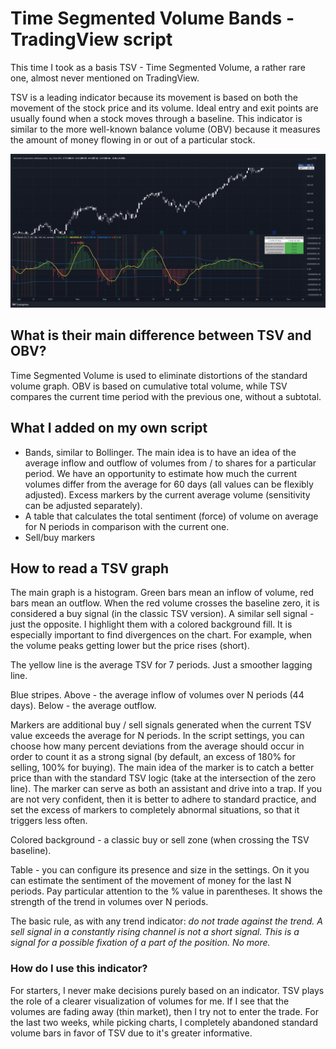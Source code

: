 # Time Segmented Volume Bands - TradingView script

This time I took as a basis TSV - Time Segmented Volume, a rather rare one, almost never mentioned on TradingView.

TSV is a leading indicator because its movement is based on both the movement of the stock price and its volume. Ideal entry and exit points are usually found when a stock moves through a baseline. This indicator is similar to the more well-known balance volume (OBV) because it measures the amount of money flowing in or out of a particular stock.

![Time Segmented Volume indicator](img/01.png)

## What is their main difference between TSV and OBV?

Time Segmented Volume is used to eliminate distortions of the standard volume graph. OBV is based on cumulative total volume, while TSV compares the current time period with the previous one, without a subtotal.

## What I added on my own script

* Bands, similar to Bollinger. The main idea is to have an idea of ​​the average inflow and outflow of volumes from / to shares for a particular period. We have an opportunity to estimate how much the current volumes differ from the average for 60 days (all values ​​can be flexibly adjusted).
Excess markers by the current average volume (sensitivity can be adjusted separately).
* A table that calculates the total sentiment (force) of volume on average for N periods in comparison with the current one.
* Sell/buy markers

## How to read a TSV graph

The main graph is a histogram. Green bars mean an inflow of volume, red bars mean an outflow. When the red volume crosses the baseline zero, it is considered a buy signal (in the classic TSV version). A similar sell signal - just the  opposite. I highlight them with a colored background fill.
It is especially important to find divergences on the chart. For example, when the volume peaks getting lower but the price rises (short).

The yellow line is the average TSV for 7 periods. Just a smoother lagging line.

Blue stripes. Above - the average inflow of volumes over N periods (44 days). Below - the average outflow.

Markers are additional buy / sell signals generated when the current TSV value exceeds the average for N periods. In the script settings, you can choose how many percent deviations from the average should occur in order to count it as a strong signal (by default, an excess of 180% for selling, 100% for buying). The main idea of ​​the marker is to catch a better price than with the standard TSV logic (take at the intersection of the zero line). The marker can serve as both an assistant and drive into a trap. If you are not very confident, then it is better to adhere to standard practice, and set the excess of markers to completely abnormal situations, so that it triggers less often.

Colored background - a classic buy or sell zone (when crossing the TSV baseline).

Table - you can configure its presence and size in the settings. On it you can estimate the sentiment of the movement of money for the last N periods. Pay particular attention to the % value in parentheses. It shows the strength of the trend in volumes over N periods.

The basic rule, as with any trend indicator: *do not trade against the trend. A sell signal in a constantly rising channel is not a short signal. This is a signal for a possible fixation of a part of the position. No more.*

### How do I use this indicator?

For starters, I never make decisions purely based on an indicator. TSV plays the role of a clearer visualization of volumes for me. If I see that the volumes are fading away (thin market), then I try not to enter the trade. For the last two weeks, while picking charts, I completely abandoned standard volume bars in favor of TSV due to it's greater  informative.
